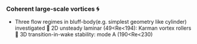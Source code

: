 ### Coherent large-scale vortices :cyclone:
* Three flow regimes in bluff-body(e.g. simplest geometry like cylinder) investigated 
  :small_orange_diamond: 2D unsteady laminar (49<Re<194): Karman vortex rollers
  :small_orange_diamond: 3D transition-in-wake stability: mode A (190<Re<230) 
